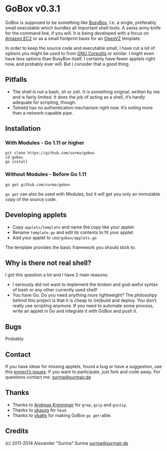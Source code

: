 GoBox v0.3.1
============
GoBox is supposed to be something like [BusyBox](http://www.busybox.net). I.e.
a single, preferably small executable which bundles all important shell tools.
A swiss army knife for the command line, if you will.
It is being developed with a focus on [Amazon EC2](http://aws.amazon.com) or as
a small footprint basis for an [OpenVZ](http://www.openvz.org) template.

In order to keep the source code and executable small, I have cut a lot of options
you might be used to from [GNU Coreutils](http://www.gnu.org/software/coreutils/) or
similar. I might even have less options than BusyBox itself. I certainly have
fewer applets right now, and probably ever will. But I consider that a good thing.

Pitfalls
--------
- The shell is *not* a bash, sh or zsh. It is something original, written by me and
  is fairly limited. It does the job of acting as a shell, it‘s hardly adequate for
  scripting, though.
- Telnetd has no authentication mechanism right now. It’s noting more than a
  network-capable pipe.

Installation
------------

### With Modules - Go 1.11 or higher

    git clone https://github.com/surma/gobox
    cd gobox
    go install

### Without Modules - Before Go 1.11

    go get github.com/surma/gobox

`go get` can also be used with Modules, but it will get you only an immutable copy of the source code.

Developing applets
------------------
- Copy `applets/template` and name the copy like your applet
- Rename `template.go` and edit its contents to fit your applet
- Add your applet to `cmd/gobox/applets.go`

The template provides the basic framework you should stick to.

Why is there not real shell?
----------------------------
I got this question a lot and I have 2 main reasons:

- I seriously did not want to implement the broken and god-awful syntax of bash
  or any other currently used shell!
- You have Go. Do you need anything *more* lightweight? The philosohpy behind this
  project is that it is cheap to (re)build and deploy. You don’t really use
  scripting anymore. If you need to automate some process, write an applet in Go and
  integrate it with GoBox and push it.

Bugs
----
Probably

Contact
-------
If you have ideas for missing applets, found a bug or have a suggestion, use
this [project’s issues](https://github.com/asdf-systems/gobox/issues).
If you want to participate, just fork and code away. For questions contact me:
<surma@surmair.de>

Thanks
------
- Thanks to [Andreas Krennmair](https://github.com/akrennmair) for `grep`, `gzip` and `gunzip`.
- Thanks to [ukaszg](https://github.com/ukaszg) for `head`.
- Thanks to [vbatts](https://github.com/vbatts) for making GoBox `go get`-able.

Credits
-------
(c) 2011-2014 Alexander "Surma" Surma <surma@surmair.de>
